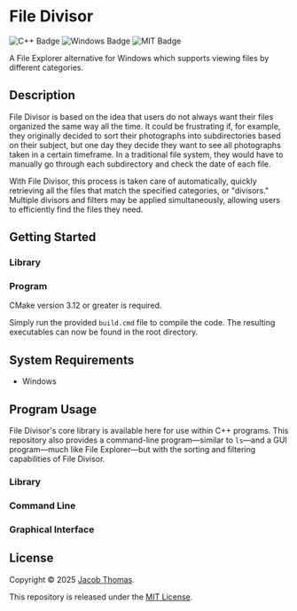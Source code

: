 # File Divisor 
<img alt="C++ Badge" src="https://img.shields.io/badge/Language-C++-purple"/> <img alt="Windows Badge" src="https://img.shields.io/badge/OS-Windows-blue"/> <img alt="MIT Badge" src="https://img.shields.io/badge/License-MIT-yellow.svg">

A File Explorer alternative for Windows which supports viewing files by different categories.

## Description
File Divisor is based on the idea that users do not always want their files organized the same
way all the time. It could be frustrating if, for example, they originally decided to sort their
photographs into subdirectories based on their subject, but one day they decide they want to
see all photographs taken in a certain timeframe. In a traditional file system, they would have
to manually go through each subdirectory and check the date of each file.

With File Divisor, this process is taken care of automatically, quickly retrieving all the files
that match the specified categories, or "divisors." Multiple divisors and filters may be applied
simultaneously, allowing users to efficiently find the files they need.

## Getting Started
### Library

### Program
CMake version 3.12 or greater is required.

Simply run the provided <code>build.cmd</code> file to compile the code. The resulting executables
can now be found in the root directory.

## System Requirements
* Windows

## Program Usage
File Divisor's core library is available here for use within C++ programs. This repository also
provides a command-line program—similar to <code>ls</code>—and a GUI program—much like File
Explorer—but with the sorting and filtering capabilities of File Divisor.

### Library

### Command Line

### Graphical Interface

## License
Copyright © 2025 [Jacob Thomas](https://github.com/jacob-thomas7).

This repository is released under the [MIT License](https://opensource.org/licenses/MIT).